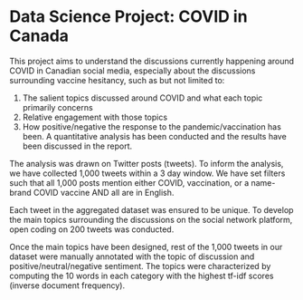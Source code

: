 # Data Science Project: COVID in Canada

This project aims to understand the discussions currently happening around COVID in Canadian social media, especially about the discussions surrounding vaccine hesitancy, such as but not limited to:
1. The salient topics discussed around COVID and what each topic primarily concerns
2. Relative engagement with those topics
3. How positive/negative the response to the pandemic/vaccination has been.
A quantitative analysis has been conducted and the results have been discussed in the report.

The analysis was drawn on Twitter posts (tweets). To inform the analysis, we have collected 1,000 tweets within a 3 day window. We have set filters such that all 1,000 posts mention either COVID, vaccination, or a name-brand COVID vaccine AND all are in English.

Each tweet in the aggregated dataset was ensured to be unique.
To develop the main topics surrounding the discussions on the social network platform, open coding on 200 tweets was conducted.

Once the main topics have been designed, rest of the 1,000 tweets in our dataset were manually annotated with the topic of discussion and positive/neutral/negative sentiment. The topics were characterized by computing the 10 words in each category with the highest tf-idf scores (inverse document frequency).
